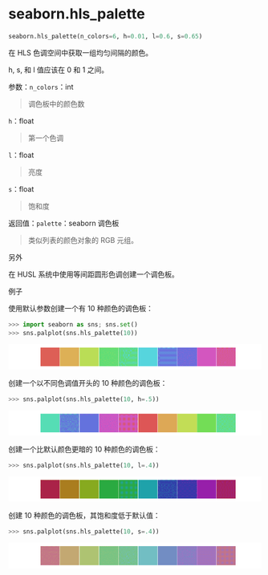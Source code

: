 # seaborn.hls_palette

```py
seaborn.hls_palette(n_colors=6, h=0.01, l=0.6, s=0.65)
```

在 HLS 色调空间中获取一组均匀间隔的颜色。

h, s, 和 l 值应该在 0 和 1 之间。

参数：`n_colors`：int

> 调色板中的颜色数

`h`：float

> 第一个色调

`l`：float

> 亮度

`s`：float

> 饱和度


返回值：`palette`：seaborn 调色板

> 类似列表的颜色对象的 RGB 元组。



另外

在 HUSL 系统中使用等间距圆形色调创建一个调色板。

例子

使用默认参数创建一个有 10 种颜色的调色板：

```py
>>> import seaborn as sns; sns.set()
>>> sns.palplot(sns.hls_palette(10))

```

<img src="https://raw.githubusercontent.com/HG1227/image/master/img_tuchuang/20200512105929.jpg"/>

创建一个以不同色调值开头的 10 种颜色的调色板：

```py
>>> sns.palplot(sns.hls_palette(10, h=.5))

```

<img src="https://raw.githubusercontent.com/HG1227/image/master/img_tuchuang/20200512105949.jpg"/>

创建一个比默认颜色更暗的 10 种颜色的调色板：

```py
>>> sns.palplot(sns.hls_palette(10, l=.4))

```

<img src="https://raw.githubusercontent.com/HG1227/image/master/img_tuchuang/20200512110004.jpg"/>

创建 10 种颜色的调色板，其饱和度低于默认值：

```py
>>> sns.palplot(sns.hls_palette(10, s=.4))

```

<img src="https://raw.githubusercontent.com/HG1227/image/master/img_tuchuang/20200512110019.jpg"/>

